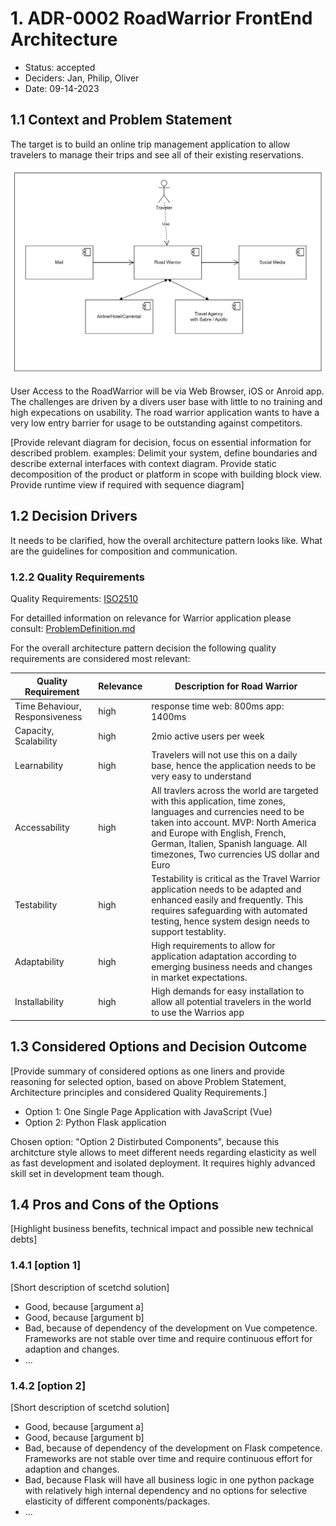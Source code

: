 # 1. ADR-0002 RoadWarrior FrontEnd Architecture 
<!-- Architecture Decision Record for relevant/important architecture or design decisions with product, cross product or platforms. The general purpose is to make the problem statement, conflicting requirements and analyzed solutions explicit. Use for important decisions and focus on essential information and diagramming. -->

* Status: accepted <!-- mandatory -->
* Deciders: Jan, Philip, Oliver <!-- mandatory -->
* Date: 09-14-2023 <!-- mandatory -->

## 1.1 Context and Problem Statement

The target is to build an online trip management application to allow travelers to manage their trips and see all of their existing reservations.

![Context View of RoadWarrior](ContextView.png)

User Access to the RoadWarrior will be via Web Browser, iOS or Anroid app.
The challenges are driven by a divers user base with little to no training and high expecations on usability. The road warrior application wants to have a very low entry barrier for usage to be outstanding against competitors.

[Provide relevant diagram for decision, focus on essential information for described problem. examples: Delimit your system, define boundaries and describe external interfaces with context diagram. Provide static decomposition of the product or platform in scope with building block view. Provide runtime view if required with sequence diagram]

## 1.2 Decision Drivers

It needs to be clarified, how the overall architecture pattern looks like. What are the guidelines for composition and communication.

### 1.2.2 Quality Requirements
Quality Requirements: [ISO2510](https://iso25000.com/index.php/en/iso-25000-standards/iso-25010)

For detailled information on relevance for Warrior application please consult: [ProblemDefinition.md](/01%20ProblemDefintion/ProblemDefinition.md)

For the overall architecture pattern decision the following quality requirements are considered most relevant:


| Quality Requirement | Relevance | Description for Road Warrior |
| --- | --- | --- |
| Time Behaviour, Responsiveness | high | response time web: 800ms app: 1400ms|
| Capacity, Scalability | high | 2mio active users per week |
| Learnability | high | Travelers will not use this on a daily base, hence the application needs to be very easy to understand |
| Accessability | high | All travlers across the world are targeted with this application, time zones, languages and currencies need to be taken into account. MVP: North America and Europe with English, French, German, Italien, Spanish language. All timezones, Two currencies US dollar and Euro |
| Testability | high | Testability is critical as the Travel Warrior application needs to be adapted and enhanced easily and frequently. This requires safeguarding with automated testing, hence system design needs to support testablity.|
| Adaptability | high | High requirements to allow for application adaptation according to emerging business needs and changes in market expectations.|
| Installability | high | High demands for easy installation to allow all potential travelers in the world to use the Warrios app|

## 1.3 Considered Options and Decision Outcome

[Provide summary of considered options as one liners and provide reasoning for  selected option, based on above Problem Statement, Architecture principles and considered Quality Requirements.]

* Option 1: One Single Page Application with JavaScript (Vue)
* Option 2: Python Flask application

Chosen option: "Option 2 Distirbuted Components", because this architcture style allows to meet different needs regarding elasticity as well as fast development and isolated deployment. It requires highly advanced skill set in development team though.

## 1.4 Pros and Cons of the Options <!-- optional -->

[Highlight business benefits, technical impact and possible new technical debts]

### 1.4.1 [option 1]

[Short description of scetchd solution]

* Good, because [argument a]
* Good, because [argument b]
* Bad, because of dependency of the development on Vue competence. Frameworks are not stable over time and require continuous effort for adaption and changes. 
* … <!-- numbers of pros and cons can vary -->

### 1.4.2 [option 2]

[Short description of scetchd solution]

* Good, because [argument a]
* Good, because [argument b]
* Bad, because of dependency of the development on Flask competence. Frameworks are not stable over time and require continuous effort for adaption and changes. 
* Bad, because Flask will have all business logic in one python package with relatively high internal dependency and no options for selective elasticity of different components/packages.
* … <!-- numbers of pros and cons can vary -->
